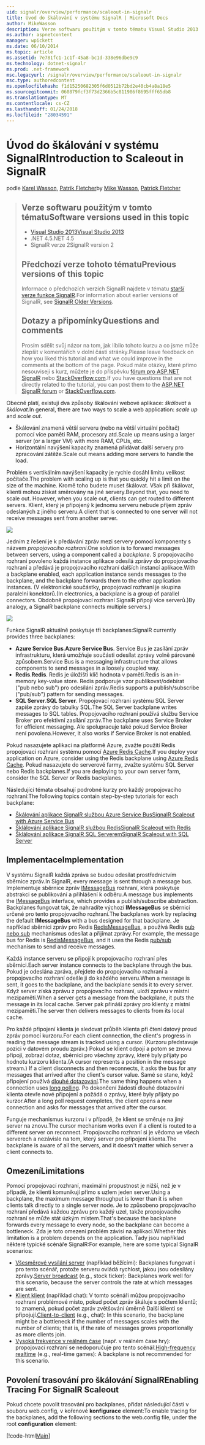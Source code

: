 ```yaml
---
uid: signalr/overview/performance/scaleout-in-signalr
title: Úvod do škálování v systému SignalR | Microsoft Docs
author: MikeWasson
description: Verze softwaru použitým v tomto tématu Visual Studio 2013 .NET 4.5 SignalR verze 2 předchozí verze tohoto tématu informace o předchozích verzí aplikace...
ms.author: aspnetcontent
manager: wpickett
ms.date: 06/10/2014
ms.topic: article
ms.assetid: 7e781fc1-1c1f-45a8-bc1d-338e96dbe9c9
ms.technology: dotnet-signalr
ms.prod: .net-framework
msc.legacyurl: /signalr/overview/performance/scaleout-in-signalr
msc.type: authoredcontent
ms.openlocfilehash: f1d15250682305f6d0512b72bd2e40cb4a8a18e5
ms.sourcegitcommit: 060879fcf3f73d2366b5c811986f8695fff65db8
ms.translationtype: MT
ms.contentlocale: cs-CZ
ms.lasthandoff: 01/24/2018
ms.locfileid: "28034591"
---
```

<a name="introduction-to-scaleout-in-signalr"></a><span data-ttu-id="6c7bb-103">Úvod do škálování v systému SignalR</span><span class="sxs-lookup"><span data-stu-id="6c7bb-103">Introduction to Scaleout in SignalR</span></span>
====================
<span data-ttu-id="6c7bb-104">podle [Karel Wasson](https://github.com/MikeWasson), [Patrik Fletcher](https://github.com/pfletcher)</span><span class="sxs-lookup"><span data-stu-id="6c7bb-104">by [Mike Wasson](https://github.com/MikeWasson), [Patrick Fletcher](https://github.com/pfletcher)</span></span>

> ## <a name="software-versions-used-in-this-topic"></a><span data-ttu-id="6c7bb-105">Verze softwaru použitým v tomto tématu</span><span class="sxs-lookup"><span data-stu-id="6c7bb-105">Software versions used in this topic</span></span>
> 
> 
> - [<span data-ttu-id="6c7bb-106">Visual Studio 2013</span><span class="sxs-lookup"><span data-stu-id="6c7bb-106">Visual Studio 2013</span></span>](https://www.microsoft.com/visualstudio/eng/2013-downloads)
> - <span data-ttu-id="6c7bb-107">.NET 4.5</span><span class="sxs-lookup"><span data-stu-id="6c7bb-107">.NET 4.5</span></span>
> - <span data-ttu-id="6c7bb-108">SignalR verze 2</span><span class="sxs-lookup"><span data-stu-id="6c7bb-108">SignalR version 2</span></span>
>   
> 
> 
> ## <a name="previous-versions-of-this-topic"></a><span data-ttu-id="6c7bb-109">Předchozí verze tohoto tématu</span><span class="sxs-lookup"><span data-stu-id="6c7bb-109">Previous versions of this topic</span></span>
> 
> <span data-ttu-id="6c7bb-110">Informace o předchozích verzích SignalR najdete v tématu [starší verze funkce SignalR](../older-versions/index.md).</span><span class="sxs-lookup"><span data-stu-id="6c7bb-110">For information about earlier versions of SignalR, see [SignalR Older Versions](../older-versions/index.md).</span></span>
> 
> ## <a name="questions-and-comments"></a><span data-ttu-id="6c7bb-111">Dotazy a připomínky</span><span class="sxs-lookup"><span data-stu-id="6c7bb-111">Questions and comments</span></span>
> 
> <span data-ttu-id="6c7bb-112">Prosím sdělit svůj názor na tom, jak líbilo tohoto kurzu a co jsme může zlepšit v komentářích v dolní části stránky.</span><span class="sxs-lookup"><span data-stu-id="6c7bb-112">Please leave feedback on how you liked this tutorial and what we could improve in the comments at the bottom of the page.</span></span> <span data-ttu-id="6c7bb-113">Pokud máte otázky, které přímo nesouvisejí s kurz, můžete je do příspěvku [fórum pro ASP.NET SignalR](https://forums.asp.net/1254.aspx/1?ASP+NET+SignalR) nebo [StackOverflow.com](http://stackoverflow.com/).</span><span class="sxs-lookup"><span data-stu-id="6c7bb-113">If you have questions that are not directly related to the tutorial, you can post them to the [ASP.NET SignalR forum](https://forums.asp.net/1254.aspx/1?ASP+NET+SignalR) or [StackOverflow.com](http://stackoverflow.com/).</span></span>


<span data-ttu-id="6c7bb-114">Obecně platí, existují dva způsoby škálování webové aplikace: *škálovat* a *škálovat*.</span><span class="sxs-lookup"><span data-stu-id="6c7bb-114">In general, there are two ways to scale a web application: *scale up* and *scale out*.</span></span>

- <span data-ttu-id="6c7bb-115">Škálování znamená větší serveru (nebo na větší virtuální počítač) pomocí více paměti RAM, procesory atd.</span><span class="sxs-lookup"><span data-stu-id="6c7bb-115">Scale up means using a larger server (or a larger VM) with more RAM, CPUs, etc.</span></span>
- <span data-ttu-id="6c7bb-116">Horizontální navýšení kapacity znamená přidávat další servery pro zpracování zátěže.</span><span class="sxs-lookup"><span data-stu-id="6c7bb-116">Scale out means adding more servers to handle the load.</span></span>

<span data-ttu-id="6c7bb-117">Problém s vertikálním navýšení kapacity je rychle dosáhl limitu velikost počítače.</span><span class="sxs-lookup"><span data-stu-id="6c7bb-117">The problem with scaling up is that you quickly hit a limit on the size of the machine.</span></span> <span data-ttu-id="6c7bb-118">Kromě toho budete muset škálovat. Však při škálovat, klienti mohou získat směrovány na jiné servery.</span><span class="sxs-lookup"><span data-stu-id="6c7bb-118">Beyond that, you need to scale out. However, when you scale out, clients can get routed to different servers.</span></span> <span data-ttu-id="6c7bb-119">Klient, který je připojený k jednomu serveru nebude příjem zpráv odeslaných z jiného serveru.</span><span class="sxs-lookup"><span data-stu-id="6c7bb-119">A client that is connected to one server will not receive messages sent from another server.</span></span>

![](scaleout-in-signalr/_static/image1.png)

<span data-ttu-id="6c7bb-120">Jedním z řešení je k předávání zpráv mezi servery pomocí komponenty s názvem *propojovacího rozhraní*.</span><span class="sxs-lookup"><span data-stu-id="6c7bb-120">One solution is to forward messages between servers, using a component called a *backplane*.</span></span> <span data-ttu-id="6c7bb-121">S propojovacího rozhraní povoleno každá instance aplikace odesílá zprávy do propojovacího rozhraní a předává je propojovacího rozhraní dalších instancí aplikace.</span><span class="sxs-lookup"><span data-stu-id="6c7bb-121">With a backplane enabled, each application instance sends messages to the backplane, and the backplane forwards them to the other application instances.</span></span> <span data-ttu-id="6c7bb-122">(V elektronické součástky, propojovací rozhraní je skupina paralelní konektorů.</span><span class="sxs-lookup"><span data-stu-id="6c7bb-122">(In electronics, a backplane is a group of parallel connectors.</span></span> <span data-ttu-id="6c7bb-123">Obdobně propojovací rozhraní SignalR připojí více serverů.)</span><span class="sxs-lookup"><span data-stu-id="6c7bb-123">By analogy, a SignalR backplane connects multiple servers.)</span></span>

![](scaleout-in-signalr/_static/image2.png)

<span data-ttu-id="6c7bb-124">Funkce SignalR aktuálně poskytuje tři backplanes:</span><span class="sxs-lookup"><span data-stu-id="6c7bb-124">SignalR currently provides three backplanes:</span></span>

- <span data-ttu-id="6c7bb-125">**Azure Service Bus**.</span><span class="sxs-lookup"><span data-stu-id="6c7bb-125">**Azure Service Bus**.</span></span> <span data-ttu-id="6c7bb-126">Service Bus je zasílání zpráv infrastrukturu, která umožňuje součásti odesílat zprávy volně párované způsobem.</span><span class="sxs-lookup"><span data-stu-id="6c7bb-126">Service Bus is a messaging infrastructure that allows components to send messages in a loosely coupled way.</span></span>
- <span data-ttu-id="6c7bb-127">**Redis**.</span><span class="sxs-lookup"><span data-stu-id="6c7bb-127">**Redis**.</span></span> <span data-ttu-id="6c7bb-128">Redis je úložišti klíč hodnota v paměti.</span><span class="sxs-lookup"><span data-stu-id="6c7bb-128">Redis is an in-memory key-value store.</span></span> <span data-ttu-id="6c7bb-129">Redis podporuje vzor publikovat/odebírat ("pub nebo sub") pro odesílání zpráv.</span><span class="sxs-lookup"><span data-stu-id="6c7bb-129">Redis supports a publish/subscribe ("pub/sub") pattern for sending messages.</span></span>
- <span data-ttu-id="6c7bb-130">**SQL Server**.</span><span class="sxs-lookup"><span data-stu-id="6c7bb-130">**SQL Server**.</span></span> <span data-ttu-id="6c7bb-131">Propojovací rozhraní systému SQL Server zapíše zprávy do tabulky SQL.</span><span class="sxs-lookup"><span data-stu-id="6c7bb-131">The SQL Server backplane writes messages to SQL tables.</span></span> <span data-ttu-id="6c7bb-132">Propojovacího rozhraní používá službu Service Broker pro efektivní zasílání zpráv.</span><span class="sxs-lookup"><span data-stu-id="6c7bb-132">The backplane uses Service Broker for efficient messaging.</span></span> <span data-ttu-id="6c7bb-133">Ale spolupracuje také pokud Service Broker není povolena.</span><span class="sxs-lookup"><span data-stu-id="6c7bb-133">However, it also works if Service Broker is not enabled.</span></span>

<span data-ttu-id="6c7bb-134">Pokud nasazujete aplikaci na platformě Azure, zvažte použití Redis propojovací rozhraní systému pomocí [Azure Redis Cache](https://azure.microsoft.com/services/cache/).</span><span class="sxs-lookup"><span data-stu-id="6c7bb-134">If you deploy your application on Azure, consider using the Redis backplane using [Azure Redis Cache](https://azure.microsoft.com/services/cache/).</span></span> <span data-ttu-id="6c7bb-135">Pokud nasazujete do serverové farmy, zvažte systému SQL Server nebo Redis backplanes.</span><span class="sxs-lookup"><span data-stu-id="6c7bb-135">If you are deploying to your own server farm, consider the SQL Server or Redis backplanes.</span></span>

<span data-ttu-id="6c7bb-136">Následující témata obsahují podrobné kurzy pro každý propojovacího rozhraní:</span><span class="sxs-lookup"><span data-stu-id="6c7bb-136">The following topics contain step-by-step tutorials for each backplane:</span></span>

- [<span data-ttu-id="6c7bb-137">Škálování aplikace SignalR službou Azure Service Bus</span><span class="sxs-lookup"><span data-stu-id="6c7bb-137">SignalR Scaleout with Azure Service Bus</span></span>](scaleout-with-windows-azure-service-bus.md)
- [<span data-ttu-id="6c7bb-138">Šklálování aplikace SignalR službou Redis</span><span class="sxs-lookup"><span data-stu-id="6c7bb-138">SignalR Scaleout with Redis</span></span>](scaleout-with-redis.md)
- [<span data-ttu-id="6c7bb-139">Šklálování aplikace SignalR SQL Serverem</span><span class="sxs-lookup"><span data-stu-id="6c7bb-139">SignalR Scaleout with SQL Server</span></span>](scaleout-with-sql-server.md)

## <a name="implementation"></a><span data-ttu-id="6c7bb-140">Implementace</span><span class="sxs-lookup"><span data-stu-id="6c7bb-140">Implementation</span></span>

<span data-ttu-id="6c7bb-141">V systému SignalR každá zpráva se budou odesílat prostřednictvím sběrnice zpráv.</span><span class="sxs-lookup"><span data-stu-id="6c7bb-141">In SignalR, every message is sent through a message bus.</span></span> <span data-ttu-id="6c7bb-142">Implementuje sběrnice zpráv [IMessageBus](https://msdn.microsoft.com/library/microsoft.aspnet.signalr.messaging.imessagebus(v=vs.100).aspx) rozhraní, která poskytuje abstrakci se publikování a přihlášení k odběru.</span><span class="sxs-lookup"><span data-stu-id="6c7bb-142">A message bus implements the [IMessageBus](https://msdn.microsoft.com/library/microsoft.aspnet.signalr.messaging.imessagebus(v=vs.100).aspx) interface, which provides a publish/subscribe abstraction.</span></span> <span data-ttu-id="6c7bb-143">Backplanes fungovat tak, že nahradíte výchozí **IMessageBus** se sběrnicí určené pro tento propojovacího rozhraní.</span><span class="sxs-lookup"><span data-stu-id="6c7bb-143">The backplanes work by replacing the default **IMessageBus** with a bus designed for that backplane.</span></span> <span data-ttu-id="6c7bb-144">Je například sběrnici zpráv pro Redis [RedisMessageBus](https://msdn.microsoft.com/library/microsoft.aspnet.signalr.redis.redismessagebus(v=vs.100).aspx), a používá Redis [pub nebo sub](http://redis.io/topics/pubsub) mechanismus odesílat a přijímat zprávy.</span><span class="sxs-lookup"><span data-stu-id="6c7bb-144">For example, the message bus for Redis is [RedisMessageBus](https://msdn.microsoft.com/library/microsoft.aspnet.signalr.redis.redismessagebus(v=vs.100).aspx), and it uses the Redis [pub/sub](http://redis.io/topics/pubsub) mechanism to send and receive messages.</span></span>

<span data-ttu-id="6c7bb-145">Každá instance serveru se připojí k propojovacího rozhraní přes sběrnici.</span><span class="sxs-lookup"><span data-stu-id="6c7bb-145">Each server instance connects to the backplane through the bus.</span></span> <span data-ttu-id="6c7bb-146">Pokud je odeslána zpráva, přejdete do propojovacího rozhraní a propojovacího rozhraní odešle ji do každého serveru.</span><span class="sxs-lookup"><span data-stu-id="6c7bb-146">When a message is sent, it goes to the backplane, and the backplane sends it to every server.</span></span> <span data-ttu-id="6c7bb-147">Když server získá zprávu z propojovacího rozhraní, uloží zprávu v místní mezipaměti.</span><span class="sxs-lookup"><span data-stu-id="6c7bb-147">When a server gets a message from the backplane, it puts the message in its local cache.</span></span> <span data-ttu-id="6c7bb-148">Server pak přináší zprávy pro klienty z místní mezipaměti.</span><span class="sxs-lookup"><span data-stu-id="6c7bb-148">The server then delivers messages to clients from its local cache.</span></span>

<span data-ttu-id="6c7bb-149">Pro každé připojení klienta je sledovat průběh klienta při čtení datový proud zpráv pomocí kurzoru.</span><span class="sxs-lookup"><span data-stu-id="6c7bb-149">For each client connection, the client's progress in reading the message stream is tracked using a cursor.</span></span> <span data-ttu-id="6c7bb-150">(Kurzoru představuje pozici v datovém proudu zpráv.) Pokud se klient odpojí a potom se znovu připojí, zobrazí dotaz, sběrnici pro všechny zprávy, které byly přijaty po hodnotu kurzoru klienta.</span><span class="sxs-lookup"><span data-stu-id="6c7bb-150">(A cursor represents a position in the message stream.) If a client disconnects and then reconnects, it asks the bus for any messages that arrived after the client's cursor value.</span></span> <span data-ttu-id="6c7bb-151">Samé se stane, když připojení používá [dlouhé dotazování](../getting-started/introduction-to-signalr.md#transports).</span><span class="sxs-lookup"><span data-stu-id="6c7bb-151">The same thing happens when a connection uses [long polling](../getting-started/introduction-to-signalr.md#transports).</span></span> <span data-ttu-id="6c7bb-152">Po dokončení žádosti dlouhé dotazování klienta otevře nové připojení a požádá o zprávy, které byly přijaty po kurzor.</span><span class="sxs-lookup"><span data-stu-id="6c7bb-152">After a long poll request completes, the client opens a new connection and asks for messages that arrived after the cursor.</span></span>

<span data-ttu-id="6c7bb-153">Funguje mechanismus kurzoru i v případě, že klient se směruje na jiný server na znovu.</span><span class="sxs-lookup"><span data-stu-id="6c7bb-153">The cursor mechanism works even if a client is routed to a different server on reconnect.</span></span> <span data-ttu-id="6c7bb-154">Propojovacího rozhraní si je vědoma ve všech serverech a nezávisle na tom, který server pro připojení klienta.</span><span class="sxs-lookup"><span data-stu-id="6c7bb-154">The backplane is aware of all the servers, and it doesn't matter which server a client connects to.</span></span>

## <a name="limitations"></a><span data-ttu-id="6c7bb-155">Omezení</span><span class="sxs-lookup"><span data-stu-id="6c7bb-155">Limitations</span></span>

<span data-ttu-id="6c7bb-156">Pomocí propojovací rozhraní, maximální propustnost je nižší, než je v případě, že klienti komunikují přímo s uzlem jeden server.</span><span class="sxs-lookup"><span data-stu-id="6c7bb-156">Using a backplane, the maximum message throughput is lower than it is when clients talk directly to a single server node.</span></span> <span data-ttu-id="6c7bb-157">Je to způsobeno propojovacího rozhraní předává každou zprávu pro každý uzel, takže propojovacího rozhraní se může stát úzkým místem.</span><span class="sxs-lookup"><span data-stu-id="6c7bb-157">That's because the backplane forwards every message to every node, so the backplane can become a bottleneck.</span></span> <span data-ttu-id="6c7bb-158">Zda je toto omezení problém závisí na aplikaci.</span><span class="sxs-lookup"><span data-stu-id="6c7bb-158">Whether this limitation is a problem depends on the application.</span></span> <span data-ttu-id="6c7bb-159">Tady jsou například některé typické scénáře SignalR:</span><span class="sxs-lookup"><span data-stu-id="6c7bb-159">For example, here are some typical SignalR scenarios:</span></span>

- <span data-ttu-id="6c7bb-160">[Všesměrové vysílání server](../getting-started/tutorial-server-broadcast-with-signalr.md) (například běžícími): Backplanes fungovat i pro tento scénář, protože serveru ovládá rychlost, jakou jsou odesílány zprávy.</span><span class="sxs-lookup"><span data-stu-id="6c7bb-160">[Server broadcast](../getting-started/tutorial-server-broadcast-with-signalr.md) (e.g., stock ticker): Backplanes work well for this scenario, because the server controls the rate at which messages are sent.</span></span>
- <span data-ttu-id="6c7bb-161">[Klient klient](../getting-started/tutorial-getting-started-with-signalr.md) (například chat): V tomto scénáři můžou propojovacího rozhraní problémové místo, pokud počet zpráv škáluje s počtem klientů; to znamená, pokud počet zpráv zvětšování úměrně Další klienti se připojují.</span><span class="sxs-lookup"><span data-stu-id="6c7bb-161">[Client-to-client](../getting-started/tutorial-getting-started-with-signalr.md) (e.g., chat): In this scenario, the backplane might be a bottleneck if the number of messages scales with the number of clients; that is, if the rate of messages grows proportionally as more clients join.</span></span>
- <span data-ttu-id="6c7bb-162">[Vysoká frekvence v reálném čase](../getting-started/tutorial-high-frequency-realtime-with-signalr.md) (např. v reálném čase hry): propojovací rozhraní se nedoporučuje pro tento scénář.</span><span class="sxs-lookup"><span data-stu-id="6c7bb-162">[High-frequency realtime](../getting-started/tutorial-high-frequency-realtime-with-signalr.md) (e.g., real-time games): A backplane is not recommended for this scenario.</span></span>

## <a name="enabling-tracing-for-signalr-scaleout"></a><span data-ttu-id="6c7bb-163">Povolení trasování pro škálování SignalR</span><span class="sxs-lookup"><span data-stu-id="6c7bb-163">Enabling Tracing For SignalR Scaleout</span></span>

<span data-ttu-id="6c7bb-164">Pokud chcete povolit trasování pro backplanes, přidat následující části v souboru web.config, v kořenové **konfigurace** element:</span><span class="sxs-lookup"><span data-stu-id="6c7bb-164">To enable tracing for the backplanes, add the following sections to the web.config file, under the root **configuration** element:</span></span>

[!code-html[Main](scaleout-in-signalr/samples/sample1.html)]
